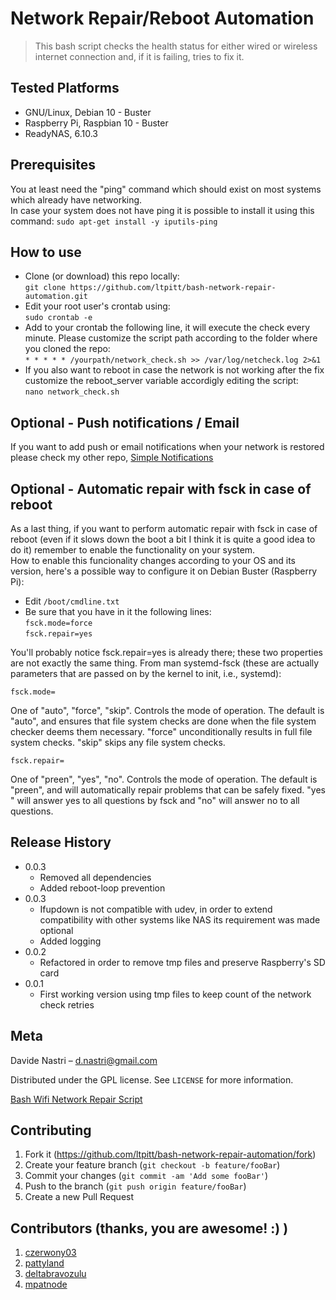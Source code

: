 # Network Repair/Reboot Automation
> This bash script checks the health status for either wired or wireless internet connection and, if it is failing, tries to fix it.   

## Tested Platforms
* GNU/Linux, Debian 10 - Buster
* Raspberry Pi, Raspbian 10 - Buster
* ReadyNAS, 6.10.3


## Prerequisites

You at least need the "ping" command which should exist on most systems which already have networking.  
In case your system does not have ping it is possible to install it using this command:
`sudo apt-get install -y iputils-ping`

## How to use

- Clone (or download) this repo locally:  
`git clone https://github.com/ltpitt/bash-network-repair-automation.git`
- Edit your root user's crontab using:  
`sudo crontab -e` 
- Add to your crontab the following line, it will execute the check every minute. Please customize the script path according to the folder where you cloned the repo:  
`* * * * * /yourpath/network_check.sh >> /var/log/netcheck.log 2>&1`
- If you also want to reboot in case the network is not working after the fix customize the reboot_server variable accordigly editing the script:  
`nano network_check.sh`  

## Optional - Push notifications / Email

If you want to add push or email notifications when your network is restored please check my other repo, [Simple Notifications](https://github.com/ltpitt/python-simple-notifications)

## Optional - Automatic repair with fsck in case of reboot

As a last thing, if you want to perform automatic repair with fsck in case of reboot (even if it slows down the boot a bit I think it is quite a good idea to do it) remember to enable the functionality on your system.  
How to enable this funcionality changes according to your OS and its version, here's a possible way to configure it on Debian Buster (Raspberry Pi):
- Edit `/boot/cmdline.txt`
- Be sure that you have in it the following lines:  
`fsck.mode=force`  
`fsck.repair=yes`

You'll probably notice fsck.repair=yes is already there; these two properties are not exactly the same thing. From man systemd-fsck (these are actually parameters that are passed on by the kernel to init, i.e., systemd):

`fsck.mode=`

One of "auto", "force", "skip". Controls the mode of operation. The default is "auto", and ensures that file system checks are done when the file system checker deems them necessary. "force" unconditionally results in full file system checks. "skip" skips any file system checks.

`fsck.repair=`

One of "preen", "yes", "no". Controls the mode of operation. The default is "preen", and will automatically repair problems that can be safely fixed. "yes " will answer yes to all questions by fsck and "no" will answer no to all questions.


## Release History

* 0.0.3
    * Removed all dependencies
    * Added reboot-loop prevention
* 0.0.3
    * Ifupdown is not compatible with udev, in order to extend compatibility with other systems like NAS its requirement was made optional
    * Added logging
* 0.0.2
    * Refactored in order to remove tmp files and preserve Raspberry's SD card
* 0.0.1
    * First working version using tmp files to keep count of the network check retries

## Meta

Davide Nastri – d.nastri@gmail.com

Distributed under the GPL license. See ``LICENSE`` for more information.

[Bash Wifi Network Repair Script](https://github.com/ltpitt/bash-network-repair-automation)

## Contributing

1. Fork it (<https://github.com/ltpitt/bash-network-repair-automation/fork>)
2. Create your feature branch (`git checkout -b feature/fooBar`)
3. Commit your changes (`git commit -am 'Add some fooBar'`)
4. Push to the branch (`git push origin feature/fooBar`)
5. Create a new Pull Request

## Contributors (thanks, you are awesome! :) )

1. [czerwony03](https://github.com/czerwony03)
2. [pattyland](https://github.com/pattyland)
3. [deltabravozulu](https://github.com/deltabravozulu)
4. [mpatnode](https://github.com/mpatnode)

<!-- Markdown link & img dfn's -->
[npm-image]: https://img.shields.io/npm/v/datadog-metrics.svg?style=flat-square
[npm-url]: https://npmjs.org/package/datadog-metrics
[npm-downloads]: https://img.shields.io/npm/dm/datadog-metrics.svg?style=flat-square
[travis-image]: https://img.shields.io/travis/dbader/node-datadog-metrics/master.svg?style=flat-square
[travis-url]: https://travis-ci.org/dbader/node-datadog-metrics
[wiki]: https://github.com/yourname/yourproject/wiki
